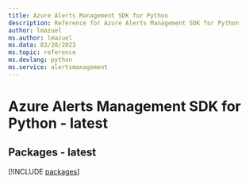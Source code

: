 ```yaml
---
title: Azure Alerts Management SDK for Python
description: Reference for Azure Alerts Management SDK for Python
author: lmazuel
ms.author: lmazuel
ms.data: 03/28/2023
ms.topic: reference
ms.devlang: python
ms.service: alertsmanagement
---
```

# Azure Alerts Management SDK for Python - latest
## Packages - latest
[!INCLUDE [packages](alerts-management-index.md)]